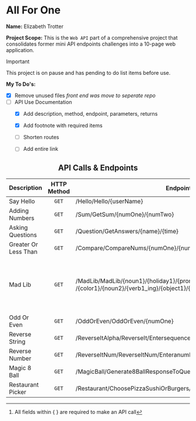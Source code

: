 # All For One

**Name:** Elizabeth Trotter

**Project Scope:** This is the `Web API` part of a comprehensive project that consolidates former mini API endpoints challenges into a 10-page web application.

> [!IMPORTANT]
> This project is on pause and has pending to do list items before use.

**My To Do's:**
- [x] Remove unused files *front end was move to seperate repo*
- [ ] API Use Documentation
  - [x] Add description, method, endpoint, parameters, returns
  - [x] Add footnote with required items
  - [ ] Shorten routes
  - [ ] Add entire link


<h2 align="center">API Calls & Endpoints</h2>

| Description | HTTP Method | Endpoint[^1] | Parameters | Returns |
| ------------- | :-------------: | ------------- | ------------- | :-------------: |
| Say Hello  | `GET`  | /Hello/Hello/{userName}  | `userName` | String |
| Adding Numbers | `GET`  | /Sum/GetSum/{numOne}/{numTwo}  | `numOne` `numTwo` | String  |
| Asking Questions | `GET`  | /Question/GetAnswers/{name}/{time}  | `name` `time` | String  |
| Greater Or Less Than | `GET`  | /Compare/CompareNums/{numOne}/{numTwo}  | `numOne` `numTwo` | String  |
| Mad Lib | `GET`  | /MadLib/MadLib/{noun1}/{holiday1}/{pronoun1}/{animal1}/{exclamation1} /{color1}/{noun2}/{verb1_ing}/{object1}/{hours1}  | `noun1` `holiday1` `pronoun1` `animal1` `exclamation1` `color1` `noun2` `verb1_ing` `object1` `hours1` | String  |
| Odd Or Even | `GET`  | /OddOrEven/OddOrEven/{numOne}  | `numOne` | String  |
| Reverse String | `GET`  | /ReverseItAlpha/ReverseIt/Entersequenceoflettersandornumbers{userInput}  | `userInput` | String  |
| Reverse Number | `GET`  | /ReverseItNum/ReverseItNum/Enteranumberonly{userNum}  | `userNum` | String  |
| Magic 8 Ball | `GET`  | /MagicBall/Generate8BallResponseToQuestion/  | none | String  |
| Restaurant Picker | `GET`  | /Restaurant/ChoosePizzaSushiOrBurgers/{category}  | `category` | String  |

[^1]: All fields within { } are required to make an API call

